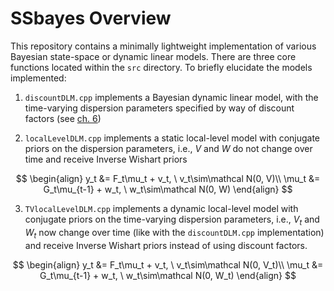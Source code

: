 # SSbayes Overview
This repository contains a minimally lightweight implementation of various Bayesian state-space or dynamic linear models. There are three core functions located within the ```src``` directory. To briefly elucidate the models implemented:

1. ```discountDLM.cpp``` implements a Bayesian dynamic linear model, with the time-varying dispersion parameters specified by way of discount factors (see [ch. 6](https://link.springer.com/book/10.1007/b98971))

2. ```localLevelDLM.cpp``` implements a static local-level model with conjugate priors on the dispersion parameters, i.e., $V$ and $W$ do not change over time and receive Inverse Wishart priors

$$
\begin{align}
y_t &= F_t\mu_t + v_t, \ v_t\sim\mathcal N(0, V)\\
\mu_t &= G_t\mu_{t-1} + w_t, \ w_t\sim\mathcal N(0, W)
\end{align}
$$

3. ```TVlocalLevelDLM.cpp``` implements a dynamic local-level model with conjugate priors on the time-varying dispersion parameters, i.e., $V_t$ and $W_t$ now change over time (like with the ```discountDLM.cpp``` implementation) and receive Inverse Wishart priors instead of using discount factors.

$$
\begin{align}
y_t &= F_t\mu_t + v_t, \ v_t\sim\mathcal N(0, V_t)\\
\mu_t &= G_t\mu_{t-1} + w_t, \ w_t\sim\mathcal N(0, W_t)
\end{align}
$$
